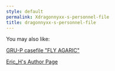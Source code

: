```yaml
---
style: default
permalink: Xdragonnyxx-s-personnel-file
title: dragonnyxx-s-personnel-file
---
```

You may also like:

[GRU-P casefile "FLY AGARIC"](http://scp-wiki.net/fly-agaric)

[Eric_H's Author Page](http://scp-wiki.net/eric-h-s-author-page)
